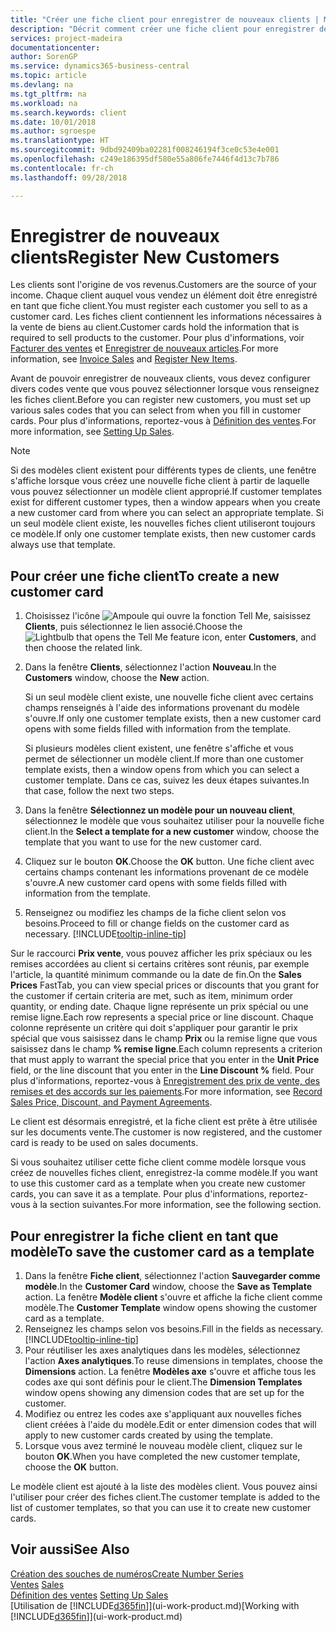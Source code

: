 ```yaml
---
title: "Créer une fiche client pour enregistrer de nouveaux clients | Microsoft Docs"
description: "Décrit comment créer une fiche client pour enregistrer des informations sur chaque nouveau client ou client auquel vous vendez."
services: project-madeira
documentationcenter: 
author: SorenGP
ms.service: dynamics365-business-central
ms.topic: article
ms.devlang: na
ms.tgt_pltfrm: na
ms.workload: na
ms.search.keywords: client
ms.date: 10/01/2018
ms.author: sgroespe
ms.translationtype: HT
ms.sourcegitcommit: 9dbd92409ba02281f008246194f3ce0c53e4e001
ms.openlocfilehash: c249e186395df580e55a806fe7446f4d13c7b786
ms.contentlocale: fr-ch
ms.lasthandoff: 09/28/2018

---
```

# <a name="register-new-customers"></a><span data-ttu-id="dd4e3-103">Enregistrer de nouveaux clients</span><span class="sxs-lookup"><span data-stu-id="dd4e3-103">Register New Customers</span></span>
<span data-ttu-id="dd4e3-104">Les clients sont l'origine de vos revenus.</span><span class="sxs-lookup"><span data-stu-id="dd4e3-104">Customers are the source of your income.</span></span> <span data-ttu-id="dd4e3-105">Chaque client auquel vous vendez un élément doit être enregistré en tant que fiche client.</span><span class="sxs-lookup"><span data-stu-id="dd4e3-105">You must register each customer you sell to as a customer card.</span></span> <span data-ttu-id="dd4e3-106">Les fiches client contiennent les informations nécessaires à la vente de biens au client.</span><span class="sxs-lookup"><span data-stu-id="dd4e3-106">Customer cards hold the information that is required to sell products to the customer.</span></span> <span data-ttu-id="dd4e3-107">Pour plus d'informations, voir [Facturer des ventes](sales-how-invoice-sales.md) et [Enregistrer de nouveaux articles](inventory-how-register-new-items.md).</span><span class="sxs-lookup"><span data-stu-id="dd4e3-107">For more information, see [Invoice Sales](sales-how-invoice-sales.md) and [Register New Items](inventory-how-register-new-items.md).</span></span>  

<span data-ttu-id="dd4e3-108">Avant de pouvoir enregistrer de nouveaux clients, vous devez configurer divers codes vente que vous pouvez sélectionner lorsque vous renseignez les fiches client.</span><span class="sxs-lookup"><span data-stu-id="dd4e3-108">Before you can register new customers, you must set up various sales codes that you can select from when you fill in customer cards.</span></span> <span data-ttu-id="dd4e3-109">Pour plus d'informations, reportez-vous à [Définition des ventes](sales-setup-sales.md).</span><span class="sxs-lookup"><span data-stu-id="dd4e3-109">For more information, see [Setting Up Sales](sales-setup-sales.md).</span></span>

> [!NOTE]  
>   <span data-ttu-id="dd4e3-110">Si des modèles client existent pour différents types de clients, une fenêtre s'affiche lorsque vous créez une nouvelle fiche client à partir de laquelle vous pouvez sélectionner un modèle client approprié.</span><span class="sxs-lookup"><span data-stu-id="dd4e3-110">If customer templates exist for different customer types, then a window appears when you create a new customer card from where you can select an appropriate template.</span></span> <span data-ttu-id="dd4e3-111">Si un seul modèle client existe, les nouvelles fiches client utiliseront toujours ce modèle.</span><span class="sxs-lookup"><span data-stu-id="dd4e3-111">If only one customer template exists, then new customer cards always use that template.</span></span>

## <a name="to-create-a-new-customer-card"></a><span data-ttu-id="dd4e3-112">Pour créer une fiche client</span><span class="sxs-lookup"><span data-stu-id="dd4e3-112">To create a new customer card</span></span>
1. <span data-ttu-id="dd4e3-113">Choisissez l'icône ![Ampoule qui ouvre la fonction Tell Me](media/ui-search/search_small.png "Dites-moi ce que vous voulez faire"), saisissez **Clients**, puis sélectionnez le lien associé.</span><span class="sxs-lookup"><span data-stu-id="dd4e3-113">Choose the ![Lightbulb that opens the Tell Me feature](media/ui-search/search_small.png "Tell me what you want to do") icon, enter **Customers**, and then choose the related link.</span></span>  
2. <span data-ttu-id="dd4e3-114">Dans la fenêtre **Clients**, sélectionnez l'action **Nouveau**.</span><span class="sxs-lookup"><span data-stu-id="dd4e3-114">In the **Customers** window, choose the **New** action.</span></span>

    <span data-ttu-id="dd4e3-115">Si un seul modèle client existe, une nouvelle fiche client avec certains champs renseignés à l'aide des informations provenant du modèle s'ouvre.</span><span class="sxs-lookup"><span data-stu-id="dd4e3-115">If only one customer template exists, then a new customer card opens with some fields filled with information from the template.</span></span>

    <span data-ttu-id="dd4e3-116">Si plusieurs modèles client existent, une fenêtre s'affiche et vous permet de sélectionner un modèle client.</span><span class="sxs-lookup"><span data-stu-id="dd4e3-116">If more than one customer template exists, then a window opens from which you can select a customer template.</span></span> <span data-ttu-id="dd4e3-117">Dans ce cas, suivez les deux étapes suivantes.</span><span class="sxs-lookup"><span data-stu-id="dd4e3-117">In that case, follow the next two steps.</span></span>
3. <span data-ttu-id="dd4e3-118">Dans la fenêtre **Sélectionnez un modèle pour un nouveau client**, sélectionnez le modèle que vous souhaitez utiliser pour la nouvelle fiche client.</span><span class="sxs-lookup"><span data-stu-id="dd4e3-118">In the **Select a template for a new customer** window, choose the template that you want to use for the new customer card.</span></span>
4. <span data-ttu-id="dd4e3-119">Cliquez sur le bouton **OK**.</span><span class="sxs-lookup"><span data-stu-id="dd4e3-119">Choose the **OK** button.</span></span> <span data-ttu-id="dd4e3-120">Une fiche client avec certains champs contenant les informations provenant de ce modèle s'ouvre.</span><span class="sxs-lookup"><span data-stu-id="dd4e3-120">A new customer card opens with some fields filled with information from the template.</span></span>  
5. <span data-ttu-id="dd4e3-121">Renseignez ou modifiez les champs de la fiche client selon vos besoins.</span><span class="sxs-lookup"><span data-stu-id="dd4e3-121">Proceed to fill or change fields on the customer card as necessary.</span></span> [!INCLUDE[tooltip-inline-tip](includes/tooltip-inline-tip_md.md)]

<span data-ttu-id="dd4e3-122">Sur le raccourci **Prix vente**, vous pouvez afficher les prix spéciaux ou les remises accordées au client si certains critères sont réunis, par exemple l'article, la quantité minimum commande ou la date de fin.</span><span class="sxs-lookup"><span data-stu-id="dd4e3-122">On the **Sales Prices** FastTab, you can view special prices or discounts that you grant for the customer if certain criteria are met, such as item, minimum order quantity, or ending date.</span></span> <span data-ttu-id="dd4e3-123">Chaque ligne représente un prix spécial ou une remise ligne.</span><span class="sxs-lookup"><span data-stu-id="dd4e3-123">Each row represents a special price or line discount.</span></span> <span data-ttu-id="dd4e3-124">Chaque colonne représente un critère qui doit s'appliquer pour garantir le prix spécial que vous saisissez dans le champ **Prix** ou la remise ligne que vous saisissez dans le champ **% remise ligne**.</span><span class="sxs-lookup"><span data-stu-id="dd4e3-124">Each column represents a criterion that must apply to warrant the special price that you enter in the **Unit Price** field, or the line discount that you enter in the **Line Discount %** field.</span></span> <span data-ttu-id="dd4e3-125">Pour plus d'informations, reportez-vous à [Enregistrement des prix de vente, des remises et des accords sur les paiements](sales-how-record-sales-price-discount-payment-agreements.md).</span><span class="sxs-lookup"><span data-stu-id="dd4e3-125">For more information, see [Record Sales Price, Discount, and Payment Agreements](sales-how-record-sales-price-discount-payment-agreements.md).</span></span>

<span data-ttu-id="dd4e3-126">Le client est désormais enregistré, et la fiche client est prête à être utilisée sur les documents vente.</span><span class="sxs-lookup"><span data-stu-id="dd4e3-126">The customer is now registered, and the customer card is ready to be used on sales documents.</span></span>

<span data-ttu-id="dd4e3-127">Si vous souhaitez utiliser cette fiche client comme modèle lorsque vous créez de nouvelles fiches client, enregistrez-la comme modèle.</span><span class="sxs-lookup"><span data-stu-id="dd4e3-127">If you want to use this customer card as a template when you create new customer cards, you can save it as a template.</span></span> <span data-ttu-id="dd4e3-128">Pour plus d'informations, reportez-vous à la section suivantes.</span><span class="sxs-lookup"><span data-stu-id="dd4e3-128">For more information, see the following section.</span></span>

## <a name="to-save-the-customer-card-as-a-template"></a><span data-ttu-id="dd4e3-129">Pour enregistrer la fiche client en tant que modèle</span><span class="sxs-lookup"><span data-stu-id="dd4e3-129">To save the customer card as a template</span></span>
1. <span data-ttu-id="dd4e3-130">Dans la fenêtre **Fiche client**, sélectionnez l'action **Sauvegarder comme modèle**.</span><span class="sxs-lookup"><span data-stu-id="dd4e3-130">In the **Customer Card** window, choose the **Save as Template** action.</span></span> <span data-ttu-id="dd4e3-131">La fenêtre **Modèle client** s'ouvre et affiche la fiche client comme modèle.</span><span class="sxs-lookup"><span data-stu-id="dd4e3-131">The **Customer Template** window opens showing the customer card as a template.</span></span>
2. <span data-ttu-id="dd4e3-132">Renseignez les champs selon vos besoins.</span><span class="sxs-lookup"><span data-stu-id="dd4e3-132">Fill in the fields as necessary.</span></span> [!INCLUDE[tooltip-inline-tip](includes/tooltip-inline-tip_md.md)]
3. <span data-ttu-id="dd4e3-133">Pour réutiliser les axes analytiques dans les modèles, sélectionnez l'action **Axes analytiques**.</span><span class="sxs-lookup"><span data-stu-id="dd4e3-133">To reuse dimensions in templates, choose the **Dimensions** action.</span></span> <span data-ttu-id="dd4e3-134">La fenêtre **Modèles axe** s'ouvre et affiche tous les codes axe qui sont définis pour le client.</span><span class="sxs-lookup"><span data-stu-id="dd4e3-134">The **Dimension Templates** window opens showing any dimension codes that are set up for the customer.</span></span>
4. <span data-ttu-id="dd4e3-135">Modifiez ou entrez les codes axe s'appliquant aux nouvelles fiches client créées à l'aide du modèle.</span><span class="sxs-lookup"><span data-stu-id="dd4e3-135">Edit or enter dimension codes that will apply to new customer cards created by using the template.</span></span>  
5. <span data-ttu-id="dd4e3-136">Lorsque vous avez terminé le nouveau modèle client, cliquez sur le bouton **OK**.</span><span class="sxs-lookup"><span data-stu-id="dd4e3-136">When you have completed the new customer template, choose the **OK** button.</span></span>

<span data-ttu-id="dd4e3-137">Le modèle client est ajouté à la liste des modèles client. Vous pouvez ainsi l'utiliser pour créer des fiches client.</span><span class="sxs-lookup"><span data-stu-id="dd4e3-137">The customer template is added to the list of customer templates, so that you can use it to create new customer cards.</span></span>

## <a name="see-also"></a><span data-ttu-id="dd4e3-138">Voir aussi</span><span class="sxs-lookup"><span data-stu-id="dd4e3-138">See Also</span></span>
[<span data-ttu-id="dd4e3-139">Création des souches de numéros</span><span class="sxs-lookup"><span data-stu-id="dd4e3-139">Create Number Series</span></span>](ui-create-number-series.md)  
<span data-ttu-id="dd4e3-140">[Ventes](sales-manage-sales.md)  </span><span class="sxs-lookup"><span data-stu-id="dd4e3-140">[Sales](sales-manage-sales.md)  </span></span>  
<span data-ttu-id="dd4e3-141">[Définition des ventes](sales-setup-sales.md)  </span><span class="sxs-lookup"><span data-stu-id="dd4e3-141">[Setting Up Sales](sales-setup-sales.md)  </span></span>  
<span data-ttu-id="dd4e3-142">[Utilisation de [!INCLUDE[d365fin](includes/d365fin_md.md)]](ui-work-product.md)</span><span class="sxs-lookup"><span data-stu-id="dd4e3-142">[Working with [!INCLUDE[d365fin](includes/d365fin_md.md)]](ui-work-product.md)</span></span>

